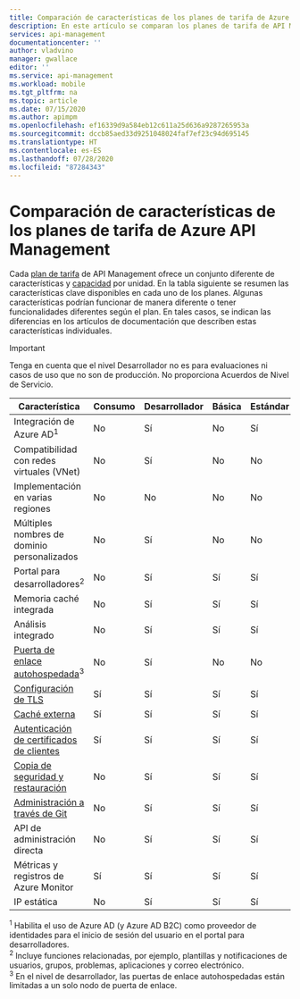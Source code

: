 ```yaml
---
title: Comparación de características de los planes de tarifa de Azure API Management | Microsoft Docs
description: En este artículo se comparan los planes de tarifa de API Management según las características que ofrecen.
services: api-management
documentationcenter: ''
author: vladvino
manager: gwallace
editor: ''
ms.service: api-management
ms.workload: mobile
ms.tgt_pltfrm: na
ms.topic: article
ms.date: 07/15/2020
ms.author: apimpm
ms.openlocfilehash: ef16339d9a584eb12c611a25d636a9287265953a
ms.sourcegitcommit: dccb85aed33d9251048024faf7ef23c94d695145
ms.translationtype: HT
ms.contentlocale: es-ES
ms.lasthandoff: 07/28/2020
ms.locfileid: "87284343"
---
```

# <a name="feature-based-comparison-of-the-azure-api-management-tiers"></a>Comparación de características de los planes de tarifa de Azure API Management

Cada [plan de tarifa](https://aka.ms/apimpricing) de API Management ofrece un conjunto diferente de características y [capacidad](api-management-capacity.md) por unidad. En la tabla siguiente se resumen las características clave disponibles en cada uno de los planes. Algunas características podrían funcionar de manera diferente o tener funcionalidades diferentes según el plan. En tales casos, se indican las diferencias en los artículos de documentación que describen estas características individuales.

> [!IMPORTANT]
> Tenga en cuenta que el nivel Desarrollador no es para evaluaciones ni casos de uso que no son de producción. No proporciona Acuerdos de Nivel de Servicio.

| Característica                                                                                      | Consumo | Desarrollador | Básica | Estándar | Premium |
| -------------------------------------------------------------------------------------------- | ----------- | --------- | ----- | -------- | ------- |
| Integración de Azure AD<sup>1</sup>                                                             | No          | Sí       | No    | Sí      | Sí     |
| Compatibilidad con redes virtuales (VNet)                                                               | No          | Sí       | No    | No       | Sí     |
| Implementación en varias regiones                                                                      | No          | No        | No    | No       | Sí     |
| Múltiples nombres de dominio personalizados                                                                 | No          | Sí        | No    | No       | Sí     |
| Portal para desarrolladores<sup>2</sup>                                                                 | No          | Sí       | Sí   | Sí      | Sí     |
| Memoria caché integrada                                                                               | No          | Sí       | Sí   | Sí      | Sí     |
| Análisis integrado                                                                           | No          | Sí       | Sí   | Sí      | Sí     |
| [Puerta de enlace autohospedada](self-hosted-gateway-overview.md)<sup>3</sup>                           | No          | Sí       | No    | No       | Sí     |
| [Configuración de TLS](api-management-howto-manage-protocols-ciphers.md)                             | Sí         | Sí       | Sí   | Sí      | Sí     |
| [Caché externa](https://aka.ms/apimbyoc)                                                    | Sí         | Sí       | Sí   | Sí      | Sí     |
| [Autenticación de certificados de clientes](api-management-howto-mutual-certificates-for-clients.md) | Sí         | Sí       | Sí   | Sí      | Sí     |
| [Copia de seguridad y restauración](api-management-howto-disaster-recovery-backup-restore.md)               | No          | Sí       | Sí   | Sí      | Sí     |
| [Administración a través de Git](api-management-configuration-repository-git.md)                        | No          | Sí       | Sí   | Sí      | Sí     |
| API de administración directa                                                                        | No          | Sí       | Sí   | Sí      | Sí     |
| Métricas y registros de Azure Monitor                                                               | Sí         | Sí       | Sí   | Sí      | Sí     |
| IP estática                                                                                    | No          | Sí       | Sí   | Sí      | Sí     |

<sup>1</sup> Habilita el uso de Azure AD (y Azure AD B2C) como proveedor de identidades para el inicio de sesión del usuario en el portal para desarrolladores.<br/>
<sup>2</sup> Incluye funciones relacionadas, por ejemplo, plantillas y notificaciones de usuarios, grupos, problemas, aplicaciones y correo electrónico.<br/>
<sup>3</sup> En el nivel de desarrollador, las puertas de enlace autohospedadas están limitadas a un solo nodo de puerta de enlace.<br/>
